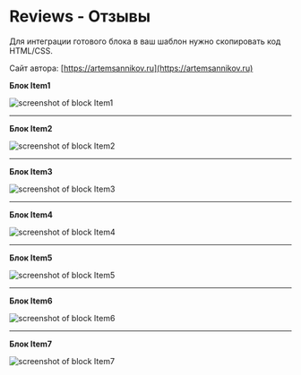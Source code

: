 Reviews - Отзывы
=====================

Для интеграции готового блока в ваш шаблон нужно скопировать код HTML/CSS.

Сайт автора: [https://artemsannikov.ru](https://artemsannikov.ru)

**Блок Item1**

![screenshot of block Item1](https://user-images.githubusercontent.com/31792522/69213325-8f3e4480-0b85-11ea-8d72-7bd15b10f2dd.jpg)

<hr>

**Блок Item2**

![screenshot of block Item2](https://user-images.githubusercontent.com/31792522/69214362-97e44a00-0b88-11ea-9b77-6767acbf4f78.jpg)

<hr>

**Блок Item3**

![screenshot of block Item3](https://user-images.githubusercontent.com/31792522/69214649-4f795c00-0b89-11ea-9337-f3237534d55b.jpg)

<hr>

**Блок Item4**

![screenshot of block Item4]()

<hr>

**Блок Item5**

![screenshot of block Item5]()

<hr>

**Блок Item6**

![screenshot of block Item6]()

<hr>

**Блок Item7**

![screenshot of block Item7]()